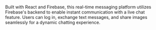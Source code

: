 Built with React and Firebase, this real-time messaging platform utilizes Firebase's backend to enable instant communication with a live chat feature. Users can log in, exchange text messages, and share images seamlessly for a dynamic chatting experience.
